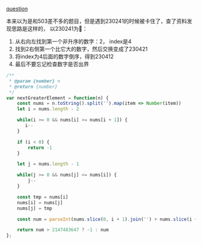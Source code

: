 [question](https://leetcode.com/problems/next-greater-element-iii)

本来以为是和503差不多的题目，但是遇到230241的时候被卡住了，查了资料发现思路是这样的， 以230241为🌰：
1. 从右向左找到第一个非升序的数字：2， index是4
2. 找到2右侧第一个比它大的数字，然后交换变成了230421
3. 将index为4后面的数字倒序，得到230412
4. 最后不要忘记检查数字是否出界

```js
/**
 * @param {number} n
 * @return {number}
 */
var nextGreaterElement = function(n) {
    const nums = n.toString().split('').map(item => Number(item))
    let i = nums.length - 2

    while(i >= 0 && nums[i] >= nums[i + 1]) {
       i--
    }

    if (i < 0) {
        return -1
    }

    let j = nums.length - 1

    while(j >= 0 && nums[j] <= nums[i]) {
        j--
    }

    const tmp = nums[i]
    nums[i] = nums[j]
    nums[j] = tmp

    const num = parseInt(nums.slice(0, i + 1).join('') + nums.slice(i + 1).reverse().join(''))

    return num > 2147483647 ? -1 : num
};
```
